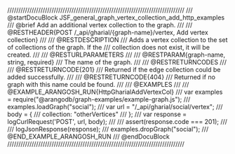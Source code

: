 ////////////////////////////////////////////////////////////////////////////////
/// @startDocuBlock JSF_general_graph_vertex_collection_add_http_examples
/// @brief Add an additional vertex collection to the graph.
/// 
/// @RESTHEADER{POST /_api/gharial/{graph-name}/vertex, Add vertex collection}
/// 
/// @RESTDESCRIPTION
/// Adds a vertex collection to the set of collections of the graph. If the
/// collection does not exist, it will be created.
/// 
/// @RESTURLPARAMETERS
/// 
/// @RESTPARAM{graph-name, string, required}
/// The name of the graph.
/// 
/// @RESTRETURNCODES
/// 
/// @RESTRETURNCODE{201}
/// Returned if the edge collection could be added successfully.
/// 
/// @RESTRETURNCODE{404}
/// Returned if no graph with this name could be found.
/// 
/// @EXAMPLES
/// 
/// @EXAMPLE_ARANGOSH_RUN{HttpGharialAddVertexCol}
///   var examples = require("@arangodb/graph-examples/example-graph.js");
///   examples.loadGraph("social");
///   var url = "/_api/gharial/social/vertex";
///   body = {
///     collection: "otherVertices"
///   };
///   var response = logCurlRequest('POST', url, body);
///
///   assert(response.code === 201);
///
///   logJsonResponse(response);
///   examples.dropGraph("social");
/// @END_EXAMPLE_ARANGOSH_RUN
/// @endDocuBlock
////////////////////////////////////////////////////////////////////////////////